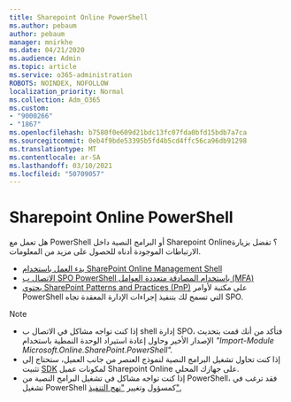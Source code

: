 ```yaml
---
title: Sharepoint Online PowerShell
ms.author: pebaum
author: pebaum
manager: mnirkhe
ms.date: 04/21/2020
ms.audience: Admin
ms.topic: article
ms.service: o365-administration
ROBOTS: NOINDEX, NOFOLLOW
localization_priority: Normal
ms.collection: Adm_O365
ms.custom:
- "9000266"
- "1867"
ms.openlocfilehash: b7580f0e609d21bdc13fc07fda0bfd15bdb7a7ca
ms.sourcegitcommit: 0eb4f9bde53395b5fd4b5cd4ffc56ca96db91298
ms.translationtype: MT
ms.contentlocale: ar-SA
ms.lasthandoff: 03/10/2021
ms.locfileid: "50709057"
---
```

# <a name="sharepoint-online-powershell"></a>Sharepoint Online PowerShell

هل تعمل مع PowerShell أو البرامج النصية داخل Sharepoint Online؟ تفضل بزيارة الارتباطات الموجودة أدناه للحصول على مزيد من المعلومات.
- [بدء العمل باستخدام SharePoint Online Management Shell](https://docs.microsoft.com/powershell/sharepoint/sharepoint-online/connect-sharepoint-online?view=sharepoint-ps)
- [الاتصال ب SPO PowerShell باستخدام المصادقة متعددة العوامل (MFA)](https://docs.microsoft.com/powershell/sharepoint/sharepoint-online/connect-sharepoint-online?view=sharepoint-ps#to-connect-with-multifactor-authentication-mfa)
- [يحتوي SharePoint Patterns and Practices (PnP)](https://docs.microsoft.com/powershell/sharepoint/sharepoint-pnp/sharepoint-pnp-cmdlets?view=sharepoint-ps) على مكتبة لأوامر PowerShell التي تسمح لك بتنفيذ إجراءات الإدارة المعقدة تجاه SPO.

> [!NOTE]
> - إذا كنت تواجه مشاكل في الاتصال ب shell إدارة SPO، فتأكد من [](https://docs.microsoft.com/powershell/scripting/developer/module/importing-a-powershell-module?view=powershell-7.1) أنك قمت بتحديث الإصدار الأخير وحاول إعادة استيراد الوحدة النمطية باستخدام *"Import-Module Microsoft.Online.SharePoint.PowerShell".*
> - إذا كنت تحاول تشغيل البرامج النصية لنموذج العنصر من جانب العميل، ستحتاج إلى تثبيت [SDK](https://www.microsoft.com/download/details.aspx?id=42038) لمكونات عميل Sharepoint Online على جهازك المحلي.
> - إذا كنت تواجه مشاكل في تشغيل البرامج النصية من PowerShell، فقد ترغب في تشغيل PowerShell كمسؤول وتغيير ["نهج التنفيذ".](https://docs.microsoft.com/powershell/module/microsoft.powershell.core/about/about_execution_policies?view=powershell-6)